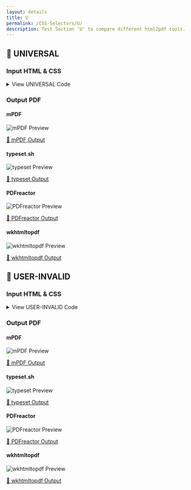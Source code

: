 ```yaml
---
layout: details
title: U
permalink: /CSS-Selectors/U/
description: Test Section 'U' to compare different html2pdf tools.
---
```




## 🔬 UNIVERSAL

### Input HTML & CSS

<details>
    <summary>
        View UNIVERSAL Code
    </summary>
    <pre><code class="hljs xml"><span class="hljs-meta">&lt;!DOCTYPE <span class="hljs-meta-keyword">html</span>&gt;</span>
<span class="hljs-comment">&lt;!-- Sample from https://css-tricks.com/almanac/selectors/u/universal/ --&gt;</span>
<span class="hljs-tag">&lt;<span class="hljs-name">html</span> <span class="hljs-attr">lang</span>=<span class="hljs-string">"en"</span>&gt;</span>
    <span class="hljs-tag">&lt;<span class="hljs-name">head</span>&gt;</span>
        <span class="hljs-tag">&lt;<span class="hljs-name">style</span>&gt;</span><span class="css">
            *{
                <span class="hljs-attribute">border</span>:<span class="hljs-number">2px</span> solid red;
            }
        </span><span class="hljs-tag">&lt;/<span class="hljs-name">style</span>&gt;</span>
    <span class="hljs-tag">&lt;/<span class="hljs-name">head</span>&gt;</span>
    <span class="hljs-tag">&lt;<span class="hljs-name">body</span>&gt;</span>
    
        <span class="hljs-tag">&lt;<span class="hljs-name">div</span>&gt;</span>
            <span class="hljs-tag">&lt;<span class="hljs-name">h1</span>&gt;</span>Hello World<span class="hljs-tag">&lt;/<span class="hljs-name">h1</span>&gt;</span>    
            <span class="hljs-tag">&lt;<span class="hljs-name">p</span>&gt;</span>Test for after.<span class="hljs-tag">&lt;/<span class="hljs-name">p</span>&gt;</span>
        <span class="hljs-tag">&lt;/<span class="hljs-name">div</span>&gt;</span>
    <span class="hljs-tag">&lt;/<span class="hljs-name">body</span>&gt;</span>
<span class="hljs-tag">&lt;/<span class="hljs-name">html</span>&gt;</span></code></pre>
    <p>
        <a href="https://raw.githubusercontent.com/azettl/compare.html2pdf.tools/master//html/CSS%20Selectors/U/universal.html" target="_blank" rel="noopener">📄 Get Input HTML on GitHub</a>
    </p>
</details>

### Output PDF

<div class="details-boxes">
    <div>
        <h4>mPDF</h4>
        <img src="/{{ page.path }}/../mpdf__html_CSS_Selectors_U_universal.html.png" alt="mPDF Preview" />
        <p>
            <a href="/{{ page.path }}/../mpdf__html_CSS_Selectors_U_universal.html.pdf" target="_blank">📕 mPDF Output</a>
        </p>
    </div>
    <div>
        <h4>typeset.sh</h4>
        <img src="/{{ page.path }}/../typeset__html_CSS_Selectors_U_universal.html.png" alt="typeset Preview" />
        <p>
            <a href="/{{ page.path }}/../typeset__html_CSS_Selectors_U_universal.html.pdf" target="_blank">📕 typeset Output</a>
        </p>
    </div>
    <div>
        <h4>PDFreactor</h4>
        <img src="/{{ page.path }}/../pdfreactor__html_CSS_Selectors_U_universal.html.png" alt="PDFreactor Preview" />
        <p>
            <a href="/{{ page.path }}/../pdfreactor__html_CSS_Selectors_U_universal.html.pdf" target="_blank">📕 PDFreactor Output</a>
        </p>
    </div>
    <div>
        <h4>wkhtmltopdf</h4>
        <img src="/{{ page.path }}/../wkhtmltopdf__html_CSS_Selectors_U_universal.html.png" alt="wkhtmltopdf Preview" />
        <p>
            <a href="/{{ page.path }}/../wkhtmltopdf__html_CSS_Selectors_U_universal.html.pdf" target="_blank">📕 wkhtmltopdf Output</a>
        </p>
    </div>
</div>

## 🔬 USER-INVALID

### Input HTML & CSS

<details>
    <summary>
        View USER-INVALID Code
    </summary>
    <pre><code class="hljs xml"><span class="hljs-meta">&lt;!DOCTYPE <span class="hljs-meta-keyword">html</span>&gt;</span>
<span class="hljs-comment">&lt;!-- Sample from https://css-tricks.com/almanac/selectors/u/user-invalid/ --&gt;</span>
<span class="hljs-tag">&lt;<span class="hljs-name">html</span> <span class="hljs-attr">lang</span>=<span class="hljs-string">"en"</span>&gt;</span>
    <span class="hljs-tag">&lt;<span class="hljs-name">head</span>&gt;</span>
        <span class="hljs-tag">&lt;<span class="hljs-name">style</span>&gt;</span><span class="css">
        <span class="hljs-selector-tag">input</span><span class="hljs-selector-pseudo">:user-invalid</span> {
  <span class="hljs-attribute">color</span>: red;
}
        </span><span class="hljs-tag">&lt;/<span class="hljs-name">style</span>&gt;</span>
    <span class="hljs-tag">&lt;/<span class="hljs-name">head</span>&gt;</span>
    <span class="hljs-tag">&lt;<span class="hljs-name">body</span>&gt;</span>
        <span class="hljs-tag">&lt;<span class="hljs-name">form</span>&gt;</span>
            <span class="hljs-tag">&lt;<span class="hljs-name">label</span> <span class="hljs-attr">for</span>=<span class="hljs-string">"quantity"</span>&gt;</span>
              Quantity:
              <span class="hljs-tag">&lt;<span class="hljs-name">input</span> <span class="hljs-attr">id</span>=<span class="hljs-string">'quantity'</span> <span class="hljs-attr">type</span>=<span class="hljs-string">"number"</span> <span class="hljs-attr">min</span>=<span class="hljs-string">"0"</span> <span class="hljs-attr">max</span>=<span class="hljs-string">"10"</span> <span class="hljs-attr">value</span>=<span class="hljs-string">"11"</span>&gt;</span>
            <span class="hljs-tag">&lt;/<span class="hljs-name">label</span>&gt;</span> 
            <span class="hljs-comment">&lt;!-- Rest of the form... --&gt;</span>
          <span class="hljs-tag">&lt;/<span class="hljs-name">form</span>&gt;</span>
    <span class="hljs-tag">&lt;/<span class="hljs-name">body</span>&gt;</span>
<span class="hljs-tag">&lt;/<span class="hljs-name">html</span>&gt;</span></code></pre>
    <p>
        <a href="https://raw.githubusercontent.com/azettl/compare.html2pdf.tools/master//html/CSS%20Selectors/U/user-invalid.html" target="_blank" rel="noopener">📄 Get Input HTML on GitHub</a>
    </p>
</details>

### Output PDF

<div class="details-boxes">
    <div>
        <h4>mPDF</h4>
        <img src="/{{ page.path }}/../mpdf__html_CSS_Selectors_U_user-invalid.html.png" alt="mPDF Preview" />
        <p>
            <a href="/{{ page.path }}/../mpdf__html_CSS_Selectors_U_user-invalid.html.pdf" target="_blank">📕 mPDF Output</a>
        </p>
    </div>
    <div>
        <h4>typeset.sh</h4>
        <img src="/{{ page.path }}/../typeset__html_CSS_Selectors_U_user-invalid.html.png" alt="typeset Preview" />
        <p>
            <a href="/{{ page.path }}/../typeset__html_CSS_Selectors_U_user-invalid.html.pdf" target="_blank">📕 typeset Output</a>
        </p>
    </div>
    <div>
        <h4>PDFreactor</h4>
        <img src="/{{ page.path }}/../pdfreactor__html_CSS_Selectors_U_user-invalid.html.png" alt="PDFreactor Preview" />
        <p>
            <a href="/{{ page.path }}/../pdfreactor__html_CSS_Selectors_U_user-invalid.html.pdf" target="_blank">📕 PDFreactor Output</a>
        </p>
    </div>
    <div>
        <h4>wkhtmltopdf</h4>
        <img src="/{{ page.path }}/../wkhtmltopdf__html_CSS_Selectors_U_user-invalid.html.png" alt="wkhtmltopdf Preview" />
        <p>
            <a href="/{{ page.path }}/../wkhtmltopdf__html_CSS_Selectors_U_user-invalid.html.pdf" target="_blank">📕 wkhtmltopdf Output</a>
        </p>
    </div>
</div>


